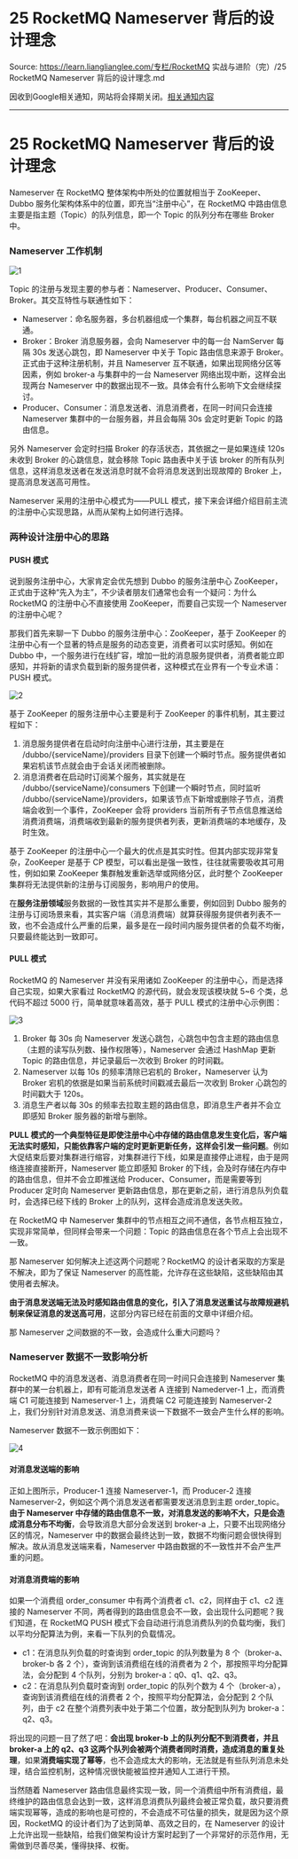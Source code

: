 # 25 RocketMQ Nameserver 背后的设计理念 

Source: https://learn.lianglianglee.com/专栏/RocketMQ 实战与进阶（完）/25 RocketMQ Nameserver 背后的设计理念.md

因收到Google相关通知，网站将会择期关闭。[相关通知内容](https://lumendatabase.org/notices/44265620)

---

# 25 RocketMQ Nameserver 背后的设计理念

Nameserver 在 RocketMQ 整体架构中所处的位置就相当于 ZooKeeper、Dubbo 服务化架构体系中的位置，即充当“注册中心”，在 RocketMQ 中路由信息主要是指主题（Topic）的队列信息，即一个 Topic 的队列分布在哪些 Broker 中。

### Nameserver 工作机制

![1](assets/20200825230505161.png)

Topic 的注册与发现主要的参与者：Nameserver、Producer、Consumer、Broker。其交互特性与联通性如下：

* Nameserver：命名服务器，多台机器组成一个集群，每台机器之间互不联通。
* Broker：Broker 消息服务器，会向 Nameserver 中的每一台 NamServer 每隔 30s 发送心跳包，即 Nameserver 中关于 Topic 路由信息来源于 Broker。正式由于这种注册机制，并且 Nameserver 互不联通，如果出现网络分区等因素，例如 broker-a 与集群中的一台 Nameserver 网络出现中断，这样会出现两台 Nameserver 中的数据出现不一致。具体会有什么影响下文会继续探讨。
* Producer、Consumer：消息发送者、消息消费者，在同一时间只会连接 Nameserver 集群中的一台服务器，并且会每隔 30s 会定时更新 Topic 的路由信息。

另外 Nameserver 会定时扫描 Broker 的存活状态，其依据之一是如果连续 120s 未收到 Broker 的心跳信息，就会移除 Topic 路由表中关于该 broker 的所有队列信息，这样消息发送者在发送消息时就不会将消息发送到出现故障的 Broker 上，提高消息发送高可用性。

Nameserver 采用的注册中心模式为——PULL 模式，接下来会详细介绍目前主流的注册中心实现思路，从而从架构上如何进行选择。

### 两种设计注册中心的思路

#### **PUSH 模式**

说到服务注册中心，大家肯定会优先想到 Dubbo 的服务注册中心 ZooKeeper，正式由于这种“先入为主”，不少读者朋友们通常也会有一个疑问：为什么 RocketMQ 的注册中心不直接使用 ZooKeeper，而要自己实现一个 Nameserver 的注册中心呢？

那我们首先来聊一下 Dubbo 的服务注册中心：ZooKeeper，基于 ZooKeeper 的注册中心有一个显著的特点是服务的动态变更，消费者可以实时感知。例如在 Dubbo 中，一个服务进行在线扩容，增加一批的消息服务提供者，消费者能立即感知，并将新的请求负载到新的服务提供者，这种模式在业界有一个专业术语：PUSH 模式。

![2](assets/20200825230524735.png)

基于 ZooKeeper 的服务注册中心主要是利于 ZooKeeper 的事件机制，其主要过程如下：

1. 消息服务提供者在启动时向注册中心进行注册，其主要是在 /dubbo/{serviceName}/providers 目录下创建一个瞬时节点。服务提供者如果宕机该节点就会由于会话关闭而被删除。
2. 消息消费者在启动时订阅某个服务，其实就是在 /dubbo/{serviceName}/consumers 下创建一个瞬时节点，同时监听 /dubbo/{serviceName}/providers，如果该节点下新增或删除子节点，消费端会收到一个事件，ZooKeeper 会将 providers 当前所有子节点信息推送给消费消费端，消费端收到最新的服务提供者列表，更新消费端的本地缓存，及时生效。

基于 ZooKeeper 的注册中心一个最大的优点是其实时性。但其内部实现非常复杂，ZooKeeper 是基于 CP 模型，可以看出是强一致性，往往就需要吸收其可用性，例如如果 ZooKeeper 集群触发重新选举或网络分区，此时整个 ZooKeeper 集群将无法提供新的注册与订阅服务，影响用户的使用。

在**服务注册领域**服务数据的一致性其实并不是那么重要，例如回到 Dubbo 服务的注册与订阅场景来看，其实客户端（消息消费端）就算获得服务提供者列表不一致，也不会造成什么严重的后果，最多是在一段时间内服务提供者的负载不均衡，只要最终能达到一致即可。

#### PULL 模式

RocketMQ 的 Nameserver 并没有采用诸如 ZooKeeper 的注册中心，而是选择自己实现，如果大家看过 RocketMQ 的源代码，就会发现该模块就 5~6 个类，总代码不超过 5000 行，简单就意味着高效，基于 PULL 模式的注册中心示例图：

![3](assets/20200825230533763.png)

1. Broker 每 30s 向 Nameserver 发送心跳包，心跳包中包含主题的路由信息（主题的读写队列数、操作权限等），Nameserver 会通过 HashMap 更新 Topic 的路由信息，并记录最后一次收到 Broker 的时间戳。
2. Nameserver 以每 10s 的频率清除已宕机的 Broker，Nameserver 认为 Broker 宕机的依据是如果当前系统时间戳减去最后一次收到 Broker 心跳包的时间戳大于 120s。
3. 消息生产者以每 30s 的频率去拉取主题的路由信息，即消息生产者并不会立即感知 Broker 服务器的新增与删除。

**PULL 模式的一个典型特征是即使注册中心中存储的路由信息发生变化后，客户端无法实时感知，只能依靠客户端的定时更新更新任务，这样会引发一些问题**。例如大促结束后要对集群进行缩容，对集群进行下线，如果是直接停止进程，由于是网络连接直接断开，Nameserver 能立即感知 Broker 的下线，会及时存储在内存中的路由信息，但并不会立即推送给 Producer、Consumer，而是需要等到 Producer 定时向 Nameserver 更新路由信息，那在更新之前，进行消息队列负载时，会选择已经下线的 Broker 上的队列，这样会造成消息发送失败。

在 RocketMQ 中 Nameserver 集群中的节点相互之间不通信，各节点相互独立，实现非常简单，但同样会带来一个问题：Topic 的路由信息在各个节点上会出现不一致。

那 Nameserver 如何解决上述这两个问题呢？RocketMQ 的设计者采取的方案是不解决，即为了保证 Nameserver 的高性能，允许存在这些缺陷，这些缺陷由其使用者去解决。

**由于消息发送端无法及时感知路由信息的变化，引入了消息发送重试与故障规避机制来保证消息的发送高可用**，这部分内容已经在前面的文章中详细介绍。

那 Nameserver 之间数据的不一致，会造成什么重大问题吗？

### Nameserver 数据不一致影响分析

RocketMQ 中的消息发送者、消息消费者在同一时间只会连接到 Nameserver 集群中的某一台机器上，即有可能消息发送者 A 连接到 Namederver-1 上，而消费端 C1 可能连接到 Nameserver-1 上，消费端 C2 可能连接到 Nameserver-2 上，我们分别针对消息发送、消息消费来谈一下数据不一致会产生什么样的影响。

Nameserver 数据不一致示例图如下：

![4](assets/20200825230543596.png)

#### **对消息发送端的影响**

正如上图所示，Producer-1 连接 Nameserver-1，而 Producer-2 连接 Nameserver-2，例如这个两个消息发送者都需要发送消息到主题 order\_topic。**由于 Nameserver 中存储的路由信息不一致，对消息发送的影响不大，只是会造成消息分布不均衡**，会导致消息大部分会发送到 broker-a 上，只要不出现网络分区的情况，Nameserver 中的数据会最终达到一致，数据不均衡问题会很快得到解决。故从消息发送端来看，Nameserver 中路由数据的不一致性并不会产生严重的问题。

#### **对消息消费端的影响**

如果一个消费组 order\_consumer 中有两个消费者 c1、c2，同样由于 c1、c2 连接的 Nameserver 不同，两者得到的路由信息会不一致，会出现什么问题呢？我们知道，在 RocketMQ PUSH 模式下会自动进行消息消费队列的负载均衡，我们以平均分配算法为例，来看一下队列的负载情况。

* c1：在消息队列负载的时查询到 order\_topic 的队列数量为 8 个（broker-a、broker-b 各 2 个），查询到该消费组在线的消费者为 2 个，那按照平均分配算法，会分配到 4 个队列，分别为 broker-a：q0、q1、q2、q3。
* c2：在消息队列负载时查询到 order\_topic 的队列个数为 4 个（broker-a），查询到该消费组在线的消费者 2 个，按照平均分配算法，会分配到 2 个队列，由于 c2 在整个消费列表中处于第二个位置，故分配到队列为 broker-a：q2、q3。

将出现的问题一目了然了吧：**会出现 broker-b 上的队列分配不到消费者，并且 broker-a 上的 q2、q3 这两个队列会被两个消费者同时消费，造成消息的重复处理**，如果**消费端实现了幂等**，也不会造成太大的影响，无法就是有些队列消息未处理，结合监控机制，这种情况很快能被监控并通知人工进行干预。

当然随着 Nameserver 路由信息最终实现一致，同一个消费组中所有消费组，最终维护的路由信息会达到一致，这样消息消费队列最终会被正常负载，故只要消费端实现幂等，造成的影响也是可控的，不会造成不可估量的损失，就是因为这个原因，RocketMQ 的设计者们为了达到简单、高效之目的，在 Nameserver 的设计上允许出现一些缺陷，给我们做架构设计方案时起到了一个非常好的示范作用，无需做到尽善尽美，懂得抉择、权衡。